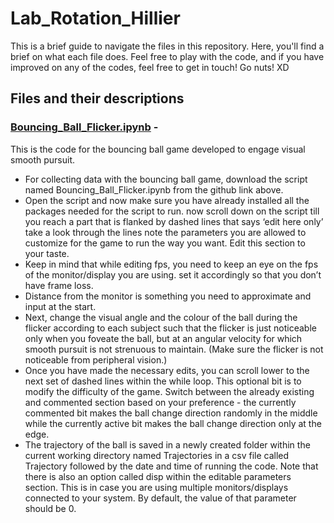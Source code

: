 # Lab_Rotation_Hillier
This is a brief guide to navigate the files in this repository.
Here, you'll find a brief on what each file does. 
Feel free to play with the code, and if you have improved on any of the codes, feel free to get in touch!
Go nuts! XD

## Files and their descriptions
### [Bouncing_Ball_Flicker.ipynb](https://github.com/TheGeekyWarren/Lab_Rotation_Hillier/blob/main/Bouncing_Ball_Flicker.ipynb) - 
This is the code for the bouncing ball game developed to engage visual smooth pursuit.
* For collecting data with the bouncing ball game, download the script named Bouncing_Ball_Flicker.ipynb from the github link above. 
* Open the script and now make sure you have already installed all the packages needed for the script to run. 
now scroll down on the script till you reach a part that is flanked by dashed lines that says ‘edit here only’ 
take a look through the lines note the parameters you are allowed to customize for the game to run the way you want. Edit this section to your taste. 
* Keep in mind that while editing fps, you need to keep an eye on the fps of the monitor/display you are using. set it accordingly so that you don’t have frame loss. 
* Distance from the monitor is something you need to approximate and input at the start. 
* Next, change the visual angle and the colour of the ball during the flicker according to each subject such that the flicker is just noticeable only when you foveate the ball, but at an angular velocity for which smooth pursuit is not strenuous to maintain. (Make sure the flicker is not noticeable from peripheral vision.)
* Once you have made the necessary edits, you can scroll lower to the next set of dashed lines within the while loop. This optional bit is to modify the difficulty of the game. Switch between the already existing and commented section based on your preference - the currently commented bit makes the ball change direction randomly in the middle while the currently active bit makes the ball change direction only at the edge. 
* The trajectory of the ball is saved in a newly created folder within the current working directory named Trajectories in a csv file called Trajectory followed by the date and time of running the code. 
Note that there is also an option called disp within the editable parameters section. This is in case you are using multiple monitors/displays connected to your system. By default, the value of that parameter should be 0. 
 

